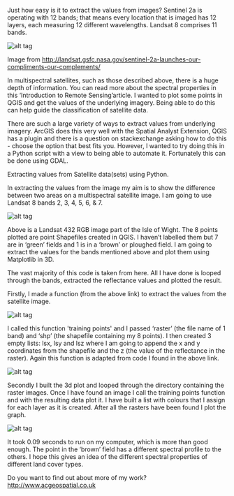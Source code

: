 Just how easy is it to extract the values from images? Sentinel 2a is operating with 12 bands; that means every location that is imaged has 12 layers, each measuring 12 different wavelengths. Landsat 8 comprises 11 bands.

![alt tag](http://www.acgeospatial.co.uk/wp-content/uploads/2017/01/spectral.png)

Image from http://landsat.gsfc.nasa.gov/sentinel-2a-launches-our-compliments-our-complements/

In multispectral satellites, such as those described above, there is a huge depth of information. You can read more about the spectral properties in this ‘Introduction to Remote Sensing’article. I wanted to plot some points in QGIS and get the values of the underlying imagery. Being able to do this can help guide the classification of satellite data.

There are such a large variety of ways to extract values from underlying imagery. ArcGIS does this very well with the Spatial Analyst Extension, QGIS has a plugin and there is a question on stackexchange asking how to do this - choose the option that best fits you. However, I wanted to try doing this in a Python script with a view to being able to automate it. Fortunately this can be done using GDAL.

Extracting values from Satellite data(sets) using Python.

In extracting the values from the image my aim is to show the difference between two areas on a multispectral satellite image. I am going to use Landsat 8 bands 2, 3, 4, 5, 6, & 7.

![alt tag](http://www.acgeospatial.co.uk/wp-content/uploads/2017/01/Points_In_raster1.jpeg)

Above is a Landsat 432 RGB image part of the Isle of Wight. The 8 points plotted are point Shapefiles created in QGIS. I haven’t labelled them but 7 are in ‘green’ fields and 1 is in a ‘brown’ or ploughed field. I am going to extract the values for the bands mentioned above and plot them using Matplotlib in 3D.

The vast majority of this code is taken from here. All I have done is looped through the bands, extracted the reflectance values and plotted the result.

Firstly, I made a function (from the above link) to extract the values from the satellite image.

![alt tag](http://www.acgeospatial.co.uk/wp-content/uploads/2017/01/code1.png)

I called this function 'training points' and I passed ‘raster’ (the file name of 1 band) and ‘shp’ (the shapefile containing my 8 points). I then created 3 empty lists: lsx, lsy and lsz where I am going to append the x and y coordinates from the shapefile and the z (the value of the reflectance in the raster). Again this function is adapted from code I found in the above link.

![alt tag](http://www.acgeospatial.co.uk/wp-content/uploads/2017/01/code2.png)

Secondly I built the 3d plot and looped through the directory containing the raster images. Once I have found an image I call the training points function and with the resulting data plot it. I have built a list with colours that I assign for each layer as it is created. After all the rasters have been found I plot the graph.

![alt tag](http://www.acgeospatial.co.uk/wp-content/uploads/2017/01/extract_points.gif)

It took 0.09 seconds to run on my computer, which is more than good enough. The point in the ‘brown’ field has a different spectral profile to the others. I hope this gives an idea of the different spectral properties of different land cover types.

Do you want to find out about more of my work? http://www.acgeospatial.co.uk

